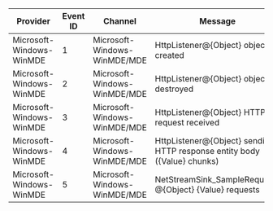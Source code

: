 Provider                  |  Event ID  |  Channel                       |  Message
--------------------------|------------|--------------------------------|--------------------------------------------------------------------------
Microsoft-Windows-WinMDE  |  1         |  Microsoft-Windows-WinMDE/MDE  |  HttpListener@{Object} object created
Microsoft-Windows-WinMDE  |  2         |  Microsoft-Windows-WinMDE/MDE  |  HttpListener@{Object} object destroyed
Microsoft-Windows-WinMDE  |  3         |  Microsoft-Windows-WinMDE/MDE  |  HttpListener@{Object} HTTP request received
Microsoft-Windows-WinMDE  |  4         |  Microsoft-Windows-WinMDE/MDE  |  HttpListener@{Object} sending HTTP response entity body ({Value} chunks)
Microsoft-Windows-WinMDE  |  5         |  Microsoft-Windows-WinMDE/MDE  |  NetStreamSink_SampleRequests @{Object} {Value} requests
